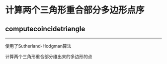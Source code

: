 # 计算两个三角形重合部分多边形点序
## computecoincidetriangle
***
使用了Sutherland-Hodgman算法    

计算两个三角形重合部分维出来的多边形的点
